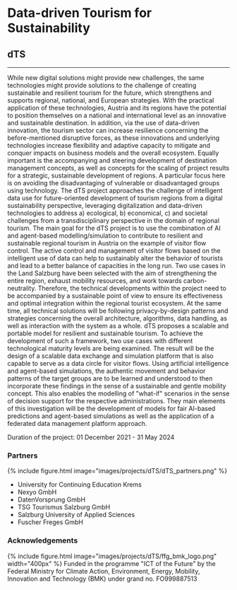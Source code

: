 # Data-driven Tourism for Sustainability
## dTS

---
While new digital solutions might provide new challenges, the same technologies might provide solutions to the challenge of creating sustainable and resilient tourism for the future, which strengthens and supports regional, national, and European strategies. With the practical application of these technologies, Austria and its regions have the potential to position themselves on a national and international level as an innovative and sustainable destination. In addition, via the use of data-driven innovation, the tourism sector can increase resilience concerning the before-mentioned disruptive forces, as these innovations and underlying technologies increase flexibility and adaptive capacity to mitigate and conquer impacts on business models and the overall ecosystem. Equally important is the accompanying and steering development of destination management concepts, as well as concepts for the scaling of project results for a strategic, sustainable development of regions. A particular focus here is on avoiding the disadvantaging of vulnerable or disadvantaged groups using technology. The dTS project approaches the challenge of intelligent data use for future-oriented development of tourism regions from a digital sustainability perspective, leveraging digitalization and data-driven technologies to address a) ecological, b) economical, c) and societal challenges from a transdisciplinary perspective in the domain of regional tourism. The main goal for the dTS project is to use the combination of AI and agent-based modelling/simulation to contribute to resilient and sustainable regional tourism in Austria on the example of visitor flow control. The active control and management of visitor flows based on the intelligent use of data can help to sustainably alter the behavior of tourists and lead to a better balance of capacities in the long run. Two use cases in the Land Salzburg have been selected with the aim of strengthening the entire region, exhaust mobility resources, and work towards carbon-neutrality. Therefore, the technical developments within the project need to be accompanied by a sustainable point of view to ensure its effectiveness and optimal integration within the regional tourist ecosystem. At the same time, all technical solutions will be following privacy-by-design patterns and strategies concerning the overall architecture, algorithms, data handling, as well as interaction with the system as a whole. dTS proposes a scalable and portable model for resilient and sustainable tourism. To achieve the development of such a framework, two use cases with different technological maturity levels are being examined. The result will be the design of a scalable data exchange and simulation platform that is also capable to serve as a data circle for visitor flows. Using artificial intelligence and agent-based simulations, the authentic movement and behavior patterns of the target groups are to be learned and understood to then incorporate these findings in the sense of a sustainable and gentle mobility concept. This also enables the modelling of "what-if" scenarios in the sense of decision support for the respective administrations. They main elements of this investigation will be the development of models for fair AI-based predictions and agent-based simulations as well as the application of a federated data management platform approach.

Duration of the project: 01 December 2021 - 31 May 2024


### Partners
{%
  include figure.html
  image="images/projects/dTS/dTS_partners.png"
%}

* University for Continuing Education Krems
* Nexyo GmbH
* DatenVorsprung GmbH
* TSG Tourismus Salzburg GmbH
* Salzburg University of Applied Sciences
* Fuscher Freges GmbH

### Acknowledgements
{%
  include figure.html
  image="images/projects/dTS/ffg_bmk_logo.png"
  width="400px"
%}
Funded in the programme "ICT of the Future" by the Federal Ministry for Climate Action, Environment, Energy, Mobility, Innovation and Technology (BMK) under grand no. FO999887513

